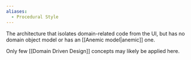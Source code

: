 ```yaml
---
aliases:
  - Procedural Style
---
```

The architecture that isolates domain-related code from the UI, but has no domain object model or has an [[Anemic model|anemic]] one.

Only few [[Domain Driven Design]] concepts may likely be applied here.
